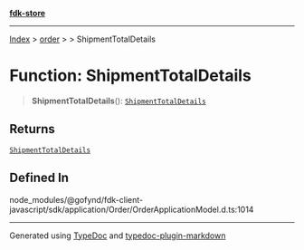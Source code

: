 [**fdk-store**](../../../README.md)
***

[Index](../../../API.md) > [order](../../README.md) > [<internal>](../README.md) > ShipmentTotalDetails

# Function: ShipmentTotalDetails

> **ShipmentTotalDetails**(): [`ShipmentTotalDetails`](../type-aliases/type-alias.ShipmentTotalDetails.md)

## Returns

[`ShipmentTotalDetails`](../type-aliases/type-alias.ShipmentTotalDetails.md)

## Defined In

node\_modules/@gofynd/fdk-client-javascript/sdk/application/Order/OrderApplicationModel.d.ts:1014

***
Generated using [TypeDoc](https://typedoc.org/) and [typedoc-plugin-markdown](https://www.npmjs.com/package/typedoc-plugin-markdown)

